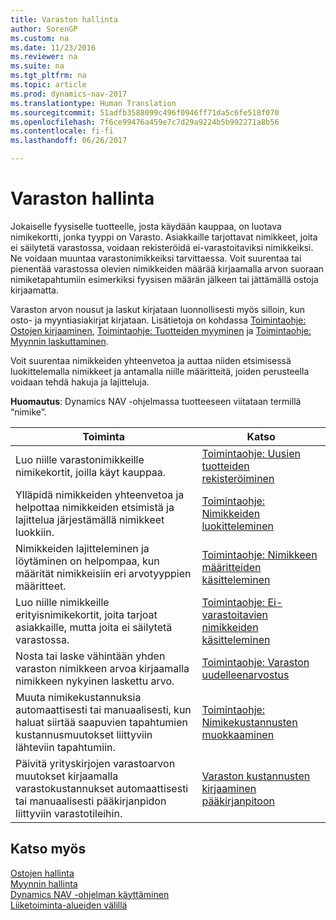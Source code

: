 ```yaml
---
title: Varaston hallinta
author: SorenGP
ms.custom: na
ms.date: 11/23/2016
ms.reviewer: na
ms.suite: na
ms.tgt_pltfrm: na
ms.topic: article
ms.prod: dynamics-nav-2017
ms.translationtype: Human Translation
ms.sourcegitcommit: 51adfb3588099c496f0946ff71da5c6fe518f070
ms.openlocfilehash: 7f6ce99476a459e7c7d29a9224b5b992271a8b56
ms.contentlocale: fi-fi
ms.lasthandoff: 06/26/2017

---
```


# <a name="manage-inventory"></a>Varaston hallinta
Jokaiselle fyysiselle tuotteelle, josta käydään kauppaa, on luotava nimikekortti, jonka tyyppi on Varasto. Asiakkaille tarjottavat nimikkeet, joita ei säilytetä varastossa, voidaan rekisteröidä ei-varastoitaviksi nimikkeiksi. Ne voidaan muuntaa varastonimikkeiksi tarvittaessa. Voit suurentaa tai pienentää varastossa olevien nimikkeiden määrää kirjaamalla arvon suoraan nimiketapahtumiin esimerkiksi fyysisen määrän jälkeen tai jättämällä ostoja kirjaamatta.

Varaston arvon nousut ja laskut kirjataan luonnollisesti myös silloin, kun osto- ja myyntiasiakirjat kirjataan. Lisätietoja on kohdassa [Toimintaohje: Ostojen kirjaaminen](purchasing-how-record-purchases.md), [Toimintaohje: Tuotteiden myyminen](sales-how-sell-products.md) ja [Toimintaohje: Myynnin laskuttaminen](sales-how-invoice-sales.md).

Voit suurentaa nimikkeiden yhteenvetoa ja auttaa niiden etsimisessä luokittelemalla nimikkeet ja antamalla niille määritteitä, joiden perusteella voidaan tehdä hakuja ja lajitteluja.   

**Huomautus**: Dynamics NAV -ohjelmassa tuotteeseen viitataan termillä “nimike”.

|Toiminta |Katso |
|---|----|
|Luo niille varastonimikkeille nimikekortit, joilla käyt kauppaa.|[Toimintaohje: Uusien tuotteiden rekisteröiminen](inventory-how-register-new-products.md)|
|Ylläpidä nimikkeiden yhteenvetoa ja helpottaa nimikkeiden etsimistä ja lajittelua järjestämällä nimikkeet luokkiin.|[Toimintaohje: Nimikkeiden luokitteleminen](inventory-how-categorize-items.md)|  
|Nimikkeiden lajitteleminen ja löytäminen on helpompaa, kun määrität nimikkeisiin eri arvotyyppien määritteet.|[Toimintaohje: Nimikkeen määritteiden käsitteleminen](inventory-how-work-item-attributes.md)|
|Luo niille nimikkeille erityisnimikekortit, joita tarjoat asiakkaille, mutta joita ei säilytetä varastossa.|[Toimintaohje: Ei-varastoitavien nimikkeiden käsitteleminen](inventory-how-work-nonstock-items.md)|
|Nosta tai laske vähintään yhden varaston nimikkeen arvoa kirjaamalla nimikkeen nykyinen laskettu arvo.|[Toimintaohje: Varaston uudelleenarvostus](inventory-how-revalue-inventory.md)|
|Muuta nimikekustannuksia automaattisesti tai manuaalisesti, kun haluat siirtää saapuvien tapahtumien kustannusmuutokset liittyviin lähteviin tapahtumiin.|[Toimintaohje: Nimikekustannusten muokkaaminen](inventory-how-adjust-item-costs.md)|
|Päivitä yrityskirjojen varastoarvon muutokset kirjaamalla varastokustannukset automaattisesti tai manuaalisesti pääkirjanpidon liittyviin varastotileihin.|[Varaston kustannusten kirjaaminen pääkirjanpitoon](inventory-how-post-inventory-cost-gl.md)|

## <a name="see-also"></a>Katso myös  
[Ostojen hallinta](purchasing-manage-purchasing.md)  
[Myynnin hallinta](sales-manage-sales.md)  
[Dynamics NAV -ohjelman käyttäminen](ui-work-product.md)  
[Liiketoiminta-alueiden välillä](ui-across-business-areas.md)

